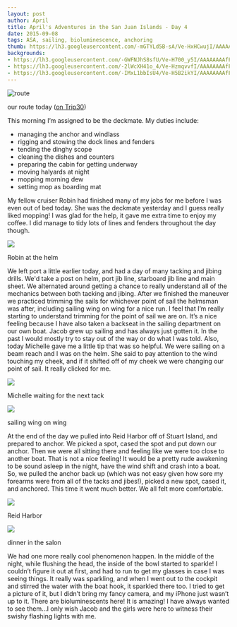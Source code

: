 ```yaml
---
layout: post
author: April
title: April's Adventures in the San Juan Islands - Day 4
date: 2015-09-08
tags: ASA, sailing, bioluminescence, anchoring
thumb: https://lh3.googleusercontent.com/-mGTYLd5B-sA/Ve-HxHCwujI/AAAAAAAAfE8/BKKpESm8WPA/s640/blogger-image--1486299367.jpg
backgrounds: 
- https://lh3.googleusercontent.com/-GWFNJhS8sfU/Ve-H700_y5I/AAAAAAAAfFc/VfO-M6RzDgE/s640/blogger-image--1908946416.jpg
- https://lh3.googleusercontent.com/-2lWcXH41o_4/Ve-HzmqvvfI/AAAAAAAAfFE/HtERPIpA60s/s640/blogger-image-199944991.jpg
- https://lh3.googleusercontent.com/-IMxL1bbIsU4/Ve-H5B2ikYI/AAAAAAAAfFU/jH2USYt_EFw/s640/blogger-image-1421476748.jpg
---
```


![route](http://2.bp.blogspot.com/-Tv8_05i9knk/Ve-M0W8wL2I/AAAAAAAAfFs/Aa1PxR-7PZw/s1600/Screen%2BShot%2B2015-09-06%2Bat%2B11.12.41%2BPM.png)

our route today ([on Trip30](https://www.trip30.com/trips/e0ce1150-c4d3-4388-830a-cd1e68d9702c))

This morning I’m assigned to be the deckmate. My duties include: 

- managing the anchor and windlass
- rigging and stowing the dock lines and fenders
- tending the dinghy scope
- cleaning the dishes and counters
- preparing the cabin for getting underway
- moving halyards at night
- mopping morning dew
- setting mop as boarding mat

My fellow cruiser Robin had finished many of my jobs for me before I was even out of bed today. She was the deckmate yesterday and I guess really liked mopping! I was glad for the help, it gave me extra time to enjoy my coffee. I did manage to tidy lots of lines and fenders throughout the day though. 

![](https://lh3.googleusercontent.com/-hGiHEWBki0o/Ve-H2Cll1gI/AAAAAAAAfFM/Cjlctlot4CU/s640/blogger-image--382092758.jpg)

Robin at the helm

We left port a little earlier today, and had a day of many tacking and jibing drills. We'd take a post on helm, port jib line, starboard jib line and main sheet. We alternated around getting a chance to really understand all of the mechanics between both tacking and jibing. After we finished the maneuver we practiced trimming the sails for whichever point of sail the helmsman was after, including sailing wing on wing for a nice run. I feel that I’m really starting to understand trimming for the point of sail we are on. It’s a nice feeling because I have also taken a backseat in the sailing department on our own boat. Jacob grew up sailing and has always just gotten it. In the past I would mostly try to stay out of the way or do what I was told. Also, today Michelle gave me a little tip that was so helpful. We were sailing on a beam reach and I was on the helm. She said to pay attention to the wind touching my cheek, and if it shifted off of my cheek we were changing our point of sail. It really clicked for me. 

![](https://lh3.googleusercontent.com/-GWFNJhS8sfU/Ve-H700_y5I/AAAAAAAAfFc/VfO-M6RzDgE/s640/blogger-image--1908946416.jpg)

Michelle waiting for the next tack

![](https://lh3.googleusercontent.com/-2lWcXH41o_4/Ve-HzmqvvfI/AAAAAAAAfFE/HtERPIpA60s/s640/blogger-image-199944991.jpg)

sailing wing on wing

At the end of the day we pulled into Reid Harbor off of Stuart Island, and prepared to anchor. We picked a spot, cased the spot and put down our anchor. Then we were all sitting there and feeling like we were too close to another boat. That is not a nice feeling! It would be a pretty rude awakening to be sound asleep in the night, have the wind shift and crash into a boat. So, we pulled the anchor back up (which was not easy given how sore my forearms were from all of the tacks and jibes!), picked a new spot, cased it, and anchored. This time it went much better. We all felt more comfortable. 

![](https://lh3.googleusercontent.com/-mGTYLd5B-sA/Ve-HxHCwujI/AAAAAAAAfE8/BKKpESm8WPA/s640/blogger-image--1486299367.jpg)

Reid Harbor

![](https://lh3.googleusercontent.com/-IMxL1bbIsU4/Ve-H5B2ikYI/AAAAAAAAfFU/jH2USYt_EFw/s640/blogger-image-1421476748.jpg)

dinner in the salon

We had one more really cool phenomenon happen. In the middle of the night, while flushing the head, the inside of the bowl started to sparkle! I couldn’t figure it out at first, and had to run to get my glasses in case I was seeing things. It really was sparkling, and when I went out to the cockpit and stirred the water with the boat hook, it sparkled there too. I tried to get a picture of it, but I didn’t bring my fancy camera, and my iPhone just wasn’t up to it. There are bioluminescents here! It is amazing! I have always wanted to see them…I only wish Jacob and the girls were here to witness their swishy flashing lights with me. 
